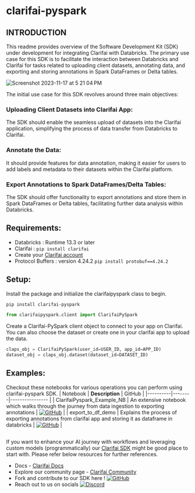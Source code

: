 # clarifai-pyspark

## INTRODUCTION 

This readme provides overview of the Software Development Kit (SDK) under development for integrating Clarifai with Databricks. The primary use case for this SDK is to facilitate the interaction between Databricks and Clarifai for tasks related to uploading client datasets, annotating data, and exporting and storing annotations in Spark DataFrames or Delta tables.

![Screenshot 2023-11-17 at 5 21 04 PM](https://github.com/Clarifai/clarifai-pyspark/assets/143642606/7b6bfc6a-19b9-48d7-8013-24e79fc5aacf)

The initial use case for this SDK revolves around three main objectives:

### Uploading Client Datasets into Clarifai App: 
  The SDK should enable the seamless upload of datasets into the Clarifai application, simplifying the process of data transfer from Databricks to Clarifai.

### Annotate the Data:
  It should provide features for data annotation, making it easier for users to add labels and metadata to their datasets within the Clarifai platform.
  
### Export Annotations to Spark DataFrames/Delta Tables:
  The SDK should offer functionality to export annotations and store them in Spark DataFrames or Delta tables, facilitating further data analysis within Databricks.

## Requirements:
  * Databricks : Runtime 13.3 or later
  * Clarifai : ``` pip install clarifai ```
  * Create your [Clarifai account](https://clarifai.com/login)
  * Protocol Buffers : version 4.24.2 `pip install protobuf==4.24.2 `

## Setup:

Install the package and initialize the clarifaipyspark class to begin.
```bash
pip install clarifai-pyspark
```
``` python
from clarifaipyspark.client import ClarifaiPySpark
```
Create a Clarifai-PySpark client object to connect to your app on Clarifai. You can also choose the dataset or create one in your clarifai app to upload the data.
``` python
claps_obj = ClarifaiPySpark(user_id=USER_ID, app_id=APP_ID)
dataset_obj = claps_obj.dataset(dataset_id=DATASET_ID)
```
## Examples:
Checkout these notebooks for various operations you can perform using clarifai-pyspark SDK.
| Notebook | **Description** |  GitHub |
|----------|--------|---------------- |
| ClarifaiPyspark_Example_NB | An extensive notebook which walks through the journey from data ingestion to exporting annotations | [![GitHub](https://img.shields.io/badge/GitHub-Link-blue?logo=github)]((https://github.com/Clarifai/clarifai-pyspark/blob/main/examples/ClarifaiPyspark_Example_NB.ipynb)) |
| export_to_df_demo | Explains the process of exporting annotations from clarifai app and storing it as dataframe in databricks |  [![GitHub](https://img.shields.io/badge/GitHub-Link-blue?logo=github)]((https://github.com/Clarifai/clarifai-pyspark/blob/main/examples/export_to_df_demo.ipynb)) |

##
If you want to enhance your AI journey with workflows and leveraging custom models (programmatically) our [Clarifai SDK](https://docs.clarifai.com/python-sdk/tutorial) might be good place to start with.
Please refer below resources for further references. 
* Docs - [Clarifai Docs](https://docs.clarifai.com)
* Explore our community page - [Clarifai Community](https://clarifai.com/explore)
* Fork and contribute to our SDK here ! [![GitHub](https://img.shields.io/badge/GitHub-Link-blue?logo=github)](https://github.com/Clarifai/clarifai-python)
* Reach out to us on socials [![Discord](https://img.shields.io/discord/your_server_id?label=Discord&logo=discord&style=flat-square)](https://discord.com/invite/WgUvPK4pVD) 


